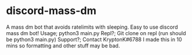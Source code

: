 # discord-mass-dm
 A mass dm bot that avoids ratelimits with sleeping.
 Easy to use discord mass dm bot!
 Usage; python3 main.py
 Repl?; Git clone on repl (run should be python3 main.py)
 Support?; Contact KryptonK#6788
 I made this in 10 mins so formatting and other stuff may be bad.
